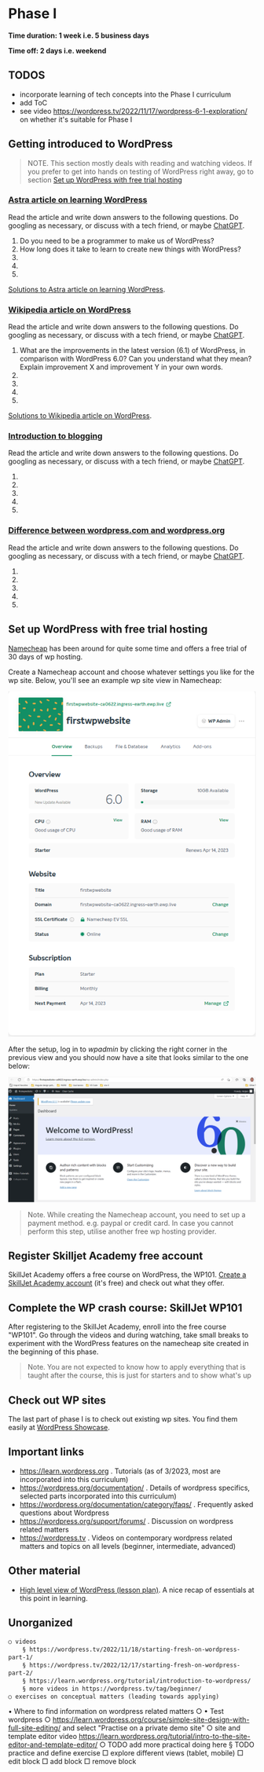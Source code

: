 # Phase I

**Time duration: 1 week i.e. 5 business days**

**Time off: 2 days i.e. weekend**

## TODOS

- incorporate learning of tech concepts into the Phase I curriculum 
- add ToC
- see video https://wordpress.tv/2022/11/17/wordpress-6-1-exploration/ on whether it's suitable for Phase I



## Getting introduced to WordPress

> NOTE. This section mostly deals with reading and watching videos. If you prefer to get into hands on testing of WordPress right away, go to section [Set up WordPress with free trial hosting](#set-up-wordpress-with-free-trial-hosting)

### [Astra article on learning WordPress](https://wpastra.com/resources/learning-wordpress/)

Read the article and write down answers to the following questions. Do googling as necessary, or discuss with a tech friend, or maybe [ChatGPT](https://chat.openai.com/chat).

1. Do you need to be a programmer to make us of WordPress?
2. How long does it take to learn to create new things with WordPress?
3. 
4. 
5. 

[Solutions to Astra article on learning WordPress](./solutions.md#astra-article-on-wordpress).

### [Wikipedia article on WordPress](https://en.wikipedia.org/wiki/WordPress)

Read the article and write down answers to the following questions. Do googling as necessary, or discuss with a tech friend, or maybe [ChatGPT](https://chat.openai.com/chat). 

1. What are the improvements in the latest version (6.1) of WordPress, in comparison with WordPress 6.0? Can you understand what they mean? Explain improvement X and improvement Y in your own words.
2. 
3. 
4. 
5. 

[Solutions to Wikipedia article on WordPress](./solutions.md#wikipedia-article-on-wordpress).

### [Introduction to blogging](https://wordpress.org/documentation/article/introduction-to-blogging/)

Read the article and write down answers to the following questions. Do googling as necessary, or discuss with a tech friend, or maybe [ChatGPT](https://chat.openai.com/chat). 

1. 
2. 
3. 
4. 
5. 

### [Difference between wordpress.com and wordpress.org](https://learn.wordpress.org/tutorial/what-is-the-difference-between-wordpress-org-and-com/)

Read the article and write down answers to the following questions. Do googling as necessary, or discuss with a tech friend, or maybe [ChatGPT](https://chat.openai.com/chat). 

1. 
2. 
3. 
4. 
5. 
  
## Set up WordPress with free trial hosting 

[Namecheap](https://www.namecheap.com/wordpress/) has been around for quite some time and offers a free trial of 30 days of wp hosting. 

Create a Namecheap account and choose whatever settings you like for the wp site. Below, you'll see an example wp site view in Namecheap: 

![WordPress on Namecheap](phaseI_images/namecheap_wp_site_overview_20230313.png)

After the setup, log in to *wpadmin* by clicking the right corner in the previous view and you should now have a site that looks similar to the one below: 

![WordPress on Namecheap](phaseI_images/namecheap_wp_site_20230313.png)

> Note. While creating the Namecheap account, you need to set up a payment method. e.g. paypal or credit card. In case you cannot perform this step, utilise another free wp hosting provider.

## Register Skilljet Academy free account 

SkillJet Academy offers a free course on WordPress, the WP101. [Create a SkillJet Academy account](https://skilljet.io/login/) (it's free) and check out what they offer. 

## Complete the WP crash course: SkillJet WP101 

After registering to the SkillJet Academy, enroll into the free course "WP101". Go through the videos and during watching, take small breaks to experiment with the WordPress features on the namecheap site created in the beginning of this phase.

> Note. You are not expected to know how to apply everything that is taught after the course, this is just for starters and to show what's up

## Check out WP sites

The last part of phase I is to check out existing wp sites. You find them easily at [WordPress Showcase](https://wordpress.org/showcase/).

## Important links 

- https://learn.wordpress.org . Tutorials (as of 3/2023, most are incorporated into this curriculum)
- https://wordpress.org/documentation/ . Details of wordpress specifics, selected parts incorporated into this curriculum)
- https://wordpress.org/documentation/category/faqs/ . Frequently asked questions about Wordpress
- https://wordpress.org/support/forums/ . Discussion on wordpress related matters
- https://wordpress.tv . Videos on contemporary wordpress related matters and topics on all levels (beginner, intermediate, advanced)


## Other material

- [High level view of WordPress (lesson plan)](https://learn.wordpress.org/lesson-plan/high-level-overview/). A nice recap of essentials at this point in learning.

## Unorganized 

    ○ videos
        § https://wordpress.tv/2022/11/18/starting-fresh-on-wordpress-part-1/
        § https://wordpress.tv/2022/12/17/starting-fresh-on-wordpress-part-2/
        § https://learn.wordpress.org/tutorial/introduction-to-wordpress/
        § more videos in https://wordpress.tv/tag/beginner/
    ○ exercises on conceptual matters (leading towards applying)
• Where to find information on wordpress related matters
    ○ 
• Test wordpress
    ○ https://learn.wordpress.org/course/simple-site-design-with-full-site-editing/ and select "Practise on a private demo site"
    ○ site and template editor video  https://learn.wordpress.org/tutorial/intro-to-the-site-editor-and-template-editor/
    ○ TODO add more practical doing here
        § TODO practice and define exercise
            □ explore different views (tablet, mobile)
            □ edit block
            □ add block
            □ remove block

